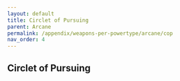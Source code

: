 ```yaml
---
layout: default
title: Circlet of Pursuing
parent: Arcane
permalink: /appendix/weapons-per-powertype/arcane/cop
nav_order: 4
---
```

## Circlet of Pursuing
